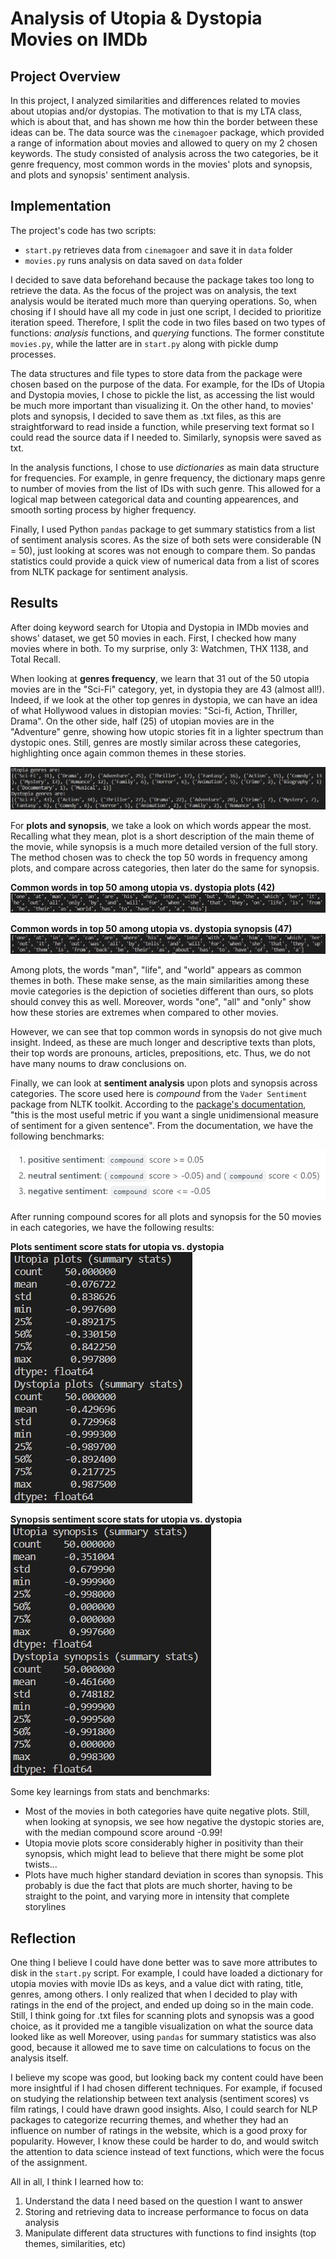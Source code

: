 # Analysis of Utopia & Dystopia Movies on IMDb

## Project Overview

In this project, I analyzed similarities and differences related to movies about utopias and/or dystopias. The motivation to that is my LTA class, which is about that, and has shown me how thin the border between these ideas can be. The data source was the `cinemagoer` package, which provided a range of information about movies and allowed to query on my 2 chosen keywords. The study consisted of analysis across the two categories, be it genre frequency, most common words in the movies' plots and synopsis, and plots and synopsis' sentiment analysis.

## Implementation

The project's code has two scripts: 
- `start.py` retrieves data from `cinemagoer` and save it in `data` folder
- `movies.py` runs analysis on data saved on `data` folder

I decided to save data beforehand because the package takes too long to retrieve the data. As the focus of the project was on analysis, the text analysis would be iterated much more than querying operations. So, when chosing if I should have all my code in just one script, I decided to prioritize iteration speed. Therefore, I split the code in two files based on two types of functions: *analysis* functions, and *querying* functions. The former constitute `movies.py`, while the latter are in `start.py` along with pickle dump processes. 

The data structures and file types to store data from the package were chosen based on the purpose of the data. For example, for the IDs of Utopia and Dystopia movies, I chose to pickle the list, as accessing the list would be much more important than visualizing it. On the other hand, to movies' plots and synopsis, I decided to save them as .txt files, as this are straightforward to read inside a function, while preserving text format so I could read the source data if I needed to. Similarly, synopsis were saved as txt.

In the analysis functions, I chose to use *dictionaries* as main data structure for frequencies. For example, in genre frequency, the dictionary maps genre to number of movies from the list of IDs with such genre. This allowed for a logical map between categorical data and counting appearences, and smooth sorting process by higher frequency.

Finally, I used Python `pandas` package to get summary statistics from a list of sentiment analysis scores. As the size of both sets were considerable (N = 50), just looking at scores was not enough to compare them. So pandas statistics could provide a quick view of numerical data from a list of scores from NLTK package for sentiment analysis.   

## Results

After doing keyword search for Utopia and Dystopia in IMDb movies and shows' dataset, we get 50 movies in each. First, I checked how many movies where in both. To my surprise, only 3: Watchmen, THX 1138, and Total Recall. 

When looking at **genres frequency**, we learn that 31 out of the 50 utopia movies are in the "Sci-Fi" category, yet, in dystopia they are 43 (almost all!). Indeed, if we look at the other top genres in dystopia, we can have an idea of what Hollywood values in distopian movies: "Sci-fi, Action, Thriller, Drama". On the other side, half (25) of utopian movies are in the "Adventure" genre, showing how utopic stories fit in a lighter spectrum than dystopic ones. Still, genres are mostly similar across these categories, highlighting once again common themes in these stories. 

![genres](images/genres.jpg)

For **plots and synopsis**, we take a look on which words appear the most. Recalling what they mean, plot is a short description of the main theme of the movie, while synopsis is a much more detailed version of the full story. The method chosen was to check the top 50 words in frequency among plots, and compare across categories, then later do the same for synopsis. 

**Common words in top 50 among utopia vs. dystopia plots (42)**
![plots_freq](images/plots_freq.jpg)

**Common words in top 50 among utopia vs. dystopia synopsis (47)**
![synopsis_freq](images/synopsis_freq.jpg)

Among plots, the words "man", "life", and "world" appears as common themes in both. These make sense, as the main similarities among these movie categories is the depiction of societies different than ours, so plots should convey this as well. Moreover, words "one", "all" and "only" show how these stories are extremes when compared to other movies. 

However, we can see that top common words in synopsis do not give much insight. Indeed, as these are much longer and descriptive texts than plots, their top words are pronouns, articles, prepositions, etc. Thus, we do not have many noums to draw conclusions on.

Finally, we can look at **sentiment analysis** upon plots and synopsis across categories. The score used here is *compound* from the `Vader Sentiment` package from NLTK toolkit. According to the [package's documentation](https://github.com/cjhutto/vaderSentiment#about-the-scoring), "this is the most useful metric if you want a single unidimensional measure of sentiment for a given sentence". From the documentation, we have the following benchmarks: 

![sentiment_benchmarks](images/sentiment_benchmarks.jpg)

After running compound scores for all plots and synopsis for the 50 movies in each categories, we have the following results:

**Plots sentiment score stats for utopia vs. dystopia**<br />
![plots_stats](images/plots_stats.jpg)

**Synopsis sentiment score stats for utopia vs. dystopia**<br />
![synopsis_stats](images/synopsis_stats.jpg)

Some key learnings from stats and benchmarks:
- Most of the movies in both categories have quite negative plots. Still, when looking at synopsis, we see how negative the dystopic stories are, with the median compound score around -0.99!
- Utopia movie plots score considerably higher in positivity than their synopsis, which might lead to believe that there might be some plot twists...
- Plots have much higher standard deviation in scores than synopsis. This probably is due the fact that plots are much shorter, having to be straight to the point, and varying more in intensity that complete storylines

## Reflection

One thing I believe I could have done better was to save more attributes to disk in the `start.py` script. For example, I could have loaded a dictionary for utopia movies with movie IDs as keys, and a value dict with rating, title, genres, among others. I only realized that when I decided to play with ratings in the end of the project, and ended up doing so in the main code. Still, I think going for .txt files for scanning plots and synopsis was a good choice, as it provided me a tangible visualization on what the source data looked like as well Moreover, using `pandas` for summary statistics was also good, because it allowed me to save time on calculations to focus on the analysis itself. 

I believe my scope was good, but looking back my content could have been more insightful if I had chosen different techniques. For example, if focused on studying the relationship between text analysis (sentiment scores) vs film ratings, I could have drawn good insights. Also, I could search for NLP packages to categorize recurring themes, and whether they had an influence on number of ratings in the website, which is a good proxy for popularity. However, I know these could be harder to do, and would switch the attention to data science instead of text functions, which were the focus of the assignment.

All in all, I think I learned how to:
1. Understand the data I need based on the question I want to answer
2. Storing and retrieving data to increase performance to focus on data analysis
3. Manipulate different data structures with functions to find insights (top themes, similarities, etc)